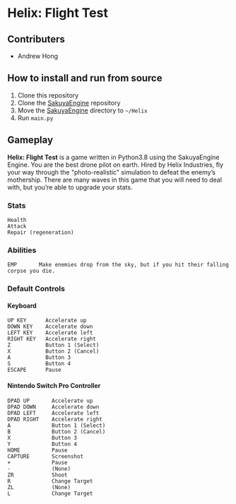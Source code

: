 # Helix: Flight Test
## Contributers
 - Andrew Hong

## How to install and run from source
1. Clone this repository
2. Clone the [SakuyaEngine](https://github.com/novialriptide/SakuyaEngine) repository
3. Move the [SakuyaEngine](https://github.com/novialriptide/SakuyaEngine) directory to `~/Helix`
4. Run `main.py`

## Gameplay
__Helix: Flight Test__ is a game written in Python3.8 using the SakuyaEngine Engine. You are the best drone pilot on earth. Hired by Helix Industries, fly your way through the "photo-realistic" simulation to defeat the enemy’s mothership. There are many waves in this game that you will need to deal with, but you’re able to upgrade your stats. 

### Stats
```
Health
Attack
Repair (regeneration)
```

### Abilities
```
EMP       Make enemies drop from the sky, but if you hit their falling corpse you die.
```

### Default Controls
#### Keyboard
```
UP KEY      Accelerate up
DOWN KEY    Accelerate down
LEFT KEY    Accelerate left
RIGHT KEY   Accelerate right
Z           Button 1 (Select)
X           Button 2 (Cancel)
A           Button 3
S           Button 4
ESCAPE      Pause
```

#### Nintendo Switch Pro Controller
```
DPAD UP       Accelerate up
DPAD DOWN     Accelerate down
DPAD LEFT     Accelerate left
DPAD RIGHT    Accelerate right
A             Button 1 (Select)
B             Button 2 (Cancel)
X             Button 3
Y             Button 4
HOME          Pause
CAPTURE       Screenshot
+             Pause
-             (None)
ZR            Shoot
R             Change Target
ZL            (None)
L             Change Target
```
